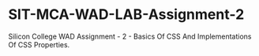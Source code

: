 # SIT-MCA-WAD-LAB-Assignment-2
Silicon College WAD Assignment - 2 - Basics Of CSS And Implementations Of CSS Properties.
